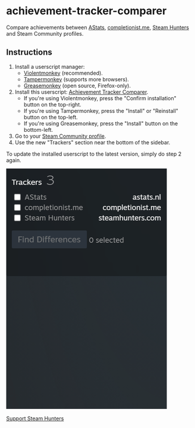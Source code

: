 # achievement-tracker-comparer
Compare achievements between [AStats](https://astats.astats.nl/astats/), [completionist.me](https://completionist.me/), [Steam Hunters](https://steamhunters.com/profiles) and Steam Community profiles.

## Instructions
1. Install a userscript manager:
   - [Violentmonkey](https://violentmonkey.github.io/) (recommended).
   - [Tampermonkey](https://tampermonkey.net/) (supports more browsers).
   - [Greasemonkey](https://addons.mozilla.org/en-US/firefox/addon/greasemonkey/) (open source, Firefox-only).
2. Install this userscript: [Achievement Tracker Comparer](https://github.com/RudeySH/achievement-tracker-comparer/raw/main/achievement-tracker-comparer.user.js).
   - If you're using Violentmonkey, press the "Confirm installation" button on the top-right.
   - If you're using Tampermonkey, press the "Install" or "Reinstall" button on the top-left.
   - If you're using Greasemonkey, press the "Install" button on the bottom-left.
4. Go to your [Steam Community profile](https://steamcommunity.com/my).
5. Use the new "Trackers" section near the bottom of the sidebar.

To update the installed userscript to the latest version, simply do step 2 again.

![Preview](preview.gif)

[Support Steam Hunters](https://steamhunters.com/supporters)
